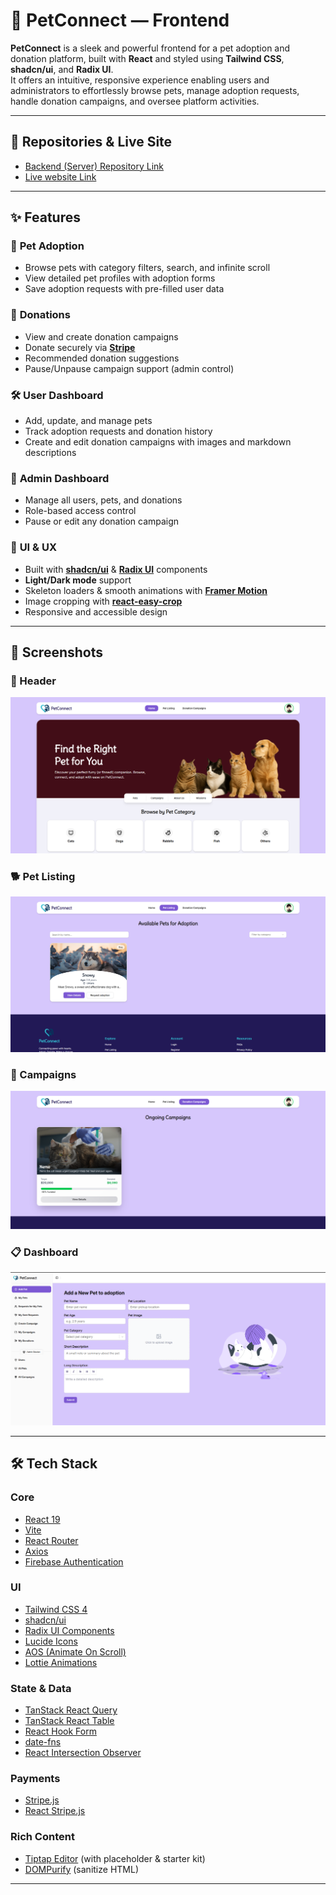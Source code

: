 # 🐾 PetConnect — Frontend

**PetConnect** is a sleek and powerful frontend for a pet adoption and donation platform, built with **React** and styled using **Tailwind CSS**, **shadcn/ui**, and **Radix UI**.  
It offers an intuitive, responsive experience enabling users and administrators to effortlessly browse pets, manage adoption requests, handle donation campaigns, and oversee platform activities.

---
## 🔗 Repositories & Live Site
- <a href="https://github.com/AbuSufianMahin/PetConnect-server" target="_blank" rel="noopener noreferrer">Backend (Server) Repository Link</a>
- <a href="https://petconnect-adoption-platform.web.app" target="_blank" rel="noopener noreferrer">Live website Link</a>

---

## ✨ Features

### 🐶 **Pet Adoption**
- Browse pets with category filters, search, and infinite scroll
- View detailed pet profiles with adoption forms
- Save adoption requests with pre-filled user data

### 💝 **Donations**
- View and create donation campaigns
- Donate securely via **[Stripe](https://stripe.com/)**
- Recommended donation suggestions
- Pause/Unpause campaign support (admin control)

### 🛠 **User Dashboard**
- Add, update, and manage pets
- Track adoption requests and donation history
- Create and edit donation campaigns with images and markdown descriptions

### 👑 **Admin Dashboard**
- Manage all users, pets, and donations
- Role-based access control
- Pause or edit any donation campaign

### 🎨 **UI & UX**
- Built with **[shadcn/ui](https://ui.shadcn.com/)** & **[Radix UI](https://www.radix-ui.com/)** components
- **Light/Dark mode** support
- Skeleton loaders & smooth animations with **[Framer Motion](https://www.framer.com/motion/)**
- Image cropping with **[react-easy-crop](https://github.com/ValentinH/react-easy-crop)**
- Responsive and accessible design

---

## 📸 Screenshots

### 🐾 Header  
![Header](https://github.com/AbuSufianMahin/PetConnect-client/raw/main/src/assets/sections%20screenshots/Header.png)

### 🐕 Pet Listing  
![Pet Listing](https://github.com/AbuSufianMahin/PetConnect-client/raw/main/src/assets/sections%20screenshots/petListing.png)

### 💝 Campaigns  
![Campaigns](https://github.com/AbuSufianMahin/PetConnect-client/raw/main/src/assets/sections%20screenshots/Campaigns.png)

### 📋 Dashboard  
![Dashboard](https://github.com/AbuSufianMahin/PetConnect-client/raw/main/src/assets/sections%20screenshots/Dashboard.png)

---

## 🛠 Tech Stack

### **Core**
- [React 19](https://reactjs.org/)
- [Vite](https://vitejs.dev/)
- [React Router](https://reactrouter.com/)
- [Axios](https://axios-http.com/)
- [Firebase Authentication](https://firebase.google.com/products/auth)

### **UI**
- [Tailwind CSS 4](https://tailwindcss.com/)
- [shadcn/ui](https://ui.shadcn.com/)
- [Radix UI Components](https://www.radix-ui.com/)
- [Lucide Icons](https://lucide.dev/)
- [AOS (Animate On Scroll)](https://michalsnik.github.io/aos/)
- [Lottie Animations](https://airbnb.io/lottie/)

### **State & Data**
- [TanStack React Query](https://tanstack.com/query/latest)
- [TanStack React Table](https://tanstack.com/table/latest)
- [React Hook Form](https://react-hook-form.com/)
- [date-fns](https://date-fns.org/)
- [React Intersection Observer](https://github.com/thebuilder/react-intersection-observer)

### **Payments**
- [Stripe.js](https://stripe.com/docs/js)
- [React Stripe.js](https://stripe.com/docs/stripe-js/react)

### **Rich Content**
- [Tiptap Editor](https://tiptap.dev/) (with placeholder & starter kit)
- [DOMPurify](https://github.com/cure53/DOMPurify) (sanitize HTML)

---
